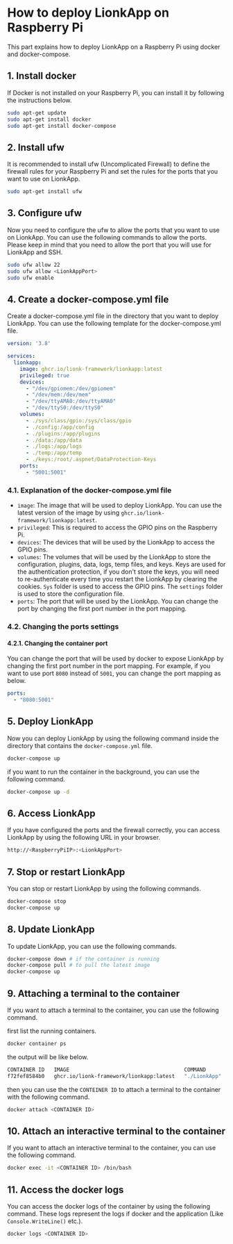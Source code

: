 # How to deploy LionkApp on Raspberry Pi

This part explains how to deploy LionkApp on a Raspberry Pi using docker and docker-compose.

## 1. Install docker

If Docker is not installed on your Raspberry Pi, you can install it by following the instructions below.

```bash
sudo apt-get update
sudo apt-get install docker
sudo apt-get install docker-compose
```

## 2. Install ufw

It is recommended to install ufw (Uncomplicated Firewall) to define the firewall rules for your Raspberry Pi and set the rules for the ports that you want to use on LionkApp.

```bash
sudo apt-get install ufw
```

## 3. Configure ufw

Now you need to configure the ufw to allow the ports that you want to use on LionkApp. You can use the following commands to allow the ports. 
Please keep in mind that you need to allow the port that you will use for LionkApp and SSH.

```bash
sudo ufw allow 22
sudo ufw allow <LionkAppPort>
sudo ufw enable
```

## 4. Create a docker-compose.yml file

Create a docker-compose.yml file in the directory that you want to deploy LionkApp. You can use the following template for the docker-compose.yml file.

```yaml
version: '3.8'

services:
  lionkapp:
    image: ghcr.io/lionk-framework/lionkapp:latest
    privileged: true
    devices:
      - "/dev/gpiomem:/dev/gpiomem"
      - "/dev/mem:/dev/mem"
      - "/dev/ttyAMA0:/dev/ttyAMA0"
      - "/dev/ttyS0:/dev/ttyS0"
    volumes:
      - ./sys/class/gpio:/sys/class/gpio
      - ./config:/app/config
      - ./plugins:/app/plugins
      - ./data:/app/data
      - ./logs:/app/logs
      - ./temp:/app/temp
      - ./keys:/root/.aspnet/DataProtection-Keys
    ports:
      - "5001:5001"
```

### 4.1. Explanation of the docker-compose.yml file
- `image`: The image that will be used to deploy LionkApp. You can use the latest version of the image by using `ghcr.io/lionk-framework/lionkapp:latest`.
- `privileged`: This is required to access the GPIO pins on the Raspberry Pi.
- `devices`: The devices that will be used by the LionkApp to access the GPIO pins.
- `volumes`: The volumes that will be used by the LionkApp to store the configuration, plugins, data, logs, temp files, and keys. Keys are used for the authentication protection, if you don't store the keys, you will need to re-authenticate every time you restart the LionkApp by clearing the cookies. `Sys` folder is used to access the GPIO pins. The `settings` folder is used to store the configuration file.
- `ports`: The port that will be used by the LionkApp. You can change the port by changing the first port number in the port mapping.

### 4.2. Changing the ports settings

#### 4.2.1. Changing the container port

You can change the port that will be used by docker to expose LionkApp by changing the first port number in the port mapping. For example, if you want to use port `8080` instead of `5001`, you can change the port mapping as below.

```yaml	
ports:
  - "8080:5001"
```
## 5. Deploy LionkApp

Now you can deploy LionkApp by using the following command inside the directory that contains the `docker-compose.yml` file.

```bash
docker-compose up
```

if you want to run the container in the background, you can use the following command.

```bash
docker-compose up -d
```

## 6. Access LionkApp

If you have configured the ports and the firewall correctly, you can access LionkApp by using the following URL in your browser.

```bash
http://<RaspberryPiIP>:<LionkAppPort>
```

## 7. Stop or restart LionkApp

You can stop or restart LionkApp by using the following commands.

```bash
docker-compose stop
docker-compose up
```

## 8. Update LionkApp

To update LionkApp, you can use the following commands.

```bash
docker-compose down # if the container is running
docker-compose pull # to pull the latest image
docker-compose up
```

## 9. Attaching a terminal to the container

If you want to attach a terminal to the container, you can use the following command.

first list the running containers.
```bash	
docker container ps
```

the output will be like below.

```bash
CONTAINER ID   IMAGE                                     COMMAND        CREATED          STATUS          PORTS                                       NAMES
f72fef8584b0   ghcr.io/lionk-framework/lionkapp:latest   "./LionkApp"   29 minutes ago   Up 21 seconds   0.0.0.0:5001->5001/tcp, :::5001->5001/tcp   pi_lionkapp_1
```

then you can use the the `CONTEINER ID` to attach a terminal to the container with the following command.

```bash
docker attach <CONTAINER ID>
```

## 10. Attach an interactive terminal to the container

If you want to attach an interactive terminal to the container, you can use the following command.

```bash
docker exec -it <CONTAINER ID> /bin/bash
```

## 11. Access the docker logs

You can access the docker logs of the container by using the following command. These logs represent the logs if docker and the application (Like `Console.WriteLine()` etc.).

```bash
docker logs <CONTAINER ID>
```

